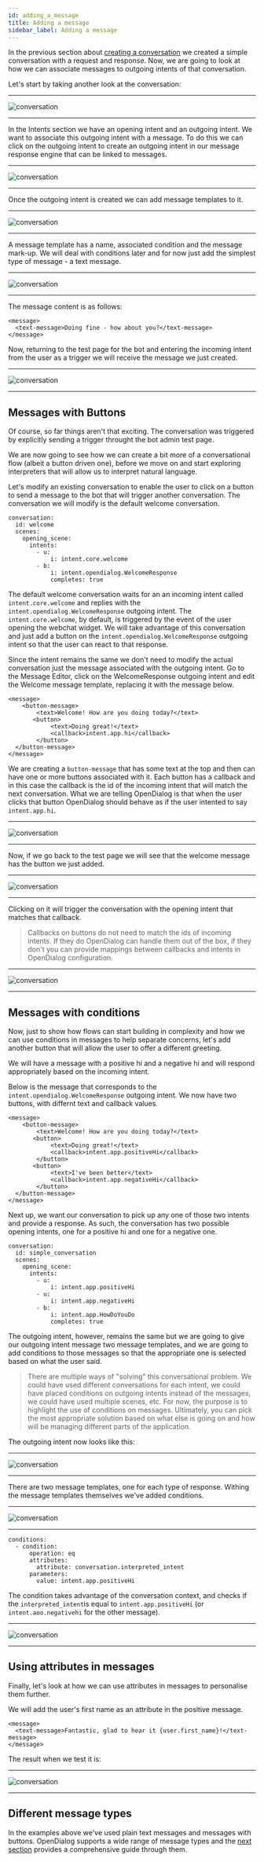 ```yaml
---
id: adding_a_message
title: Adding a message
sidebar_label: Adding a message
---
```


In the previous section about [creating a conversation](creating_a_conversation.md) we created a simple conversation with a request and response. Now, we are going to look at how we can associate messages to outgoing intents of that conversation. 

Let's start by taking another look at the conversation:

---
![conversation](assets/simple_conversation2.png)

---

In the Intents section we have an opening intent and an outgoing intent. We want to associate this outgoing intent with a message. To do this we can click on the outgoing intent to create an outgoing intent in our message response engine that can be linked to messages.

---
![conversation](assets/outgoing_intent.png)

---

Once the outgoing intent is created we can add message templates to it.

---
![conversation](assets/outgoing_intent_created.png)

---

A message template has a name, associated condition and the message mark-up. We will deal with conditions later and for now just add the simplest type of message - a text message.


---
![conversation](assets/message_template_with_text_message.png)

---

The message content is as follows:

```
<message>
  <text-message>Doing fine - how about you?</text-message>
</message>

```

Now, returning to the test page for the bot and entering the incoming intent from the user as a trigger we will receive the message we just created. 

---
![conversation](assets/message_response.png)

---

## Messages with Buttons

Of course, so far things aren't that exciting. The conversation was triggered by explicitly sending a trigger throught the bot admin test page. 

We are now going to see how we can create a bit more of a conversational flow (albeit a button driven one), before we move on and start exploring interpreters that will allow us to interpret natural language. 

Let's modify an existing conversation to enable the user to click on a button to send a message to the bot that will trigger another conversation. The conversation we will modify is the default welcome conversation. 

```
conversation:
  id: welcome
  scenes:
    opening_scene:
      intents:
        - u:
            i: intent.core.welcome
        - b:
            i: intent.opendialog.WelcomeResponse
            completes: true
```    

The default welcome conversation waits for an an incoming intent called `intent.core.welcome` and replies with the `intent.opendialog.WelcomeResponse` outgoing intent. The `intent.core.welcome`, by default, is triggered by the event of the user opening the webchat widget. We will take advantage of this conversation and just add a button on the `intent.opendialog.WelcomeResponse` outgoing intent so that the user can react to that response. 

Since the intent remains the same we don't need to modify the actual conversation just the message associated with the outgoing intent. Go to the Message Editor, click on the WelcomeResponse outgoing intent and edit the Welcome message template, replacing it with the message below. 

```
<message>
	<button-message>
    	<text>Welcome! How are you doing today?</text>
	   <button>
    	    <text>Doing great!</text>
        	<callback>intent.app.hi</callback>
	    </button>
  </button-message>
</message>
```

We are creating a `button-message` that has some text at the top and then can have one or more buttons associated with it. Each button has a callback and in this case the callback is the id of the incoming intent that will match the next conversation. What we are telling OpenDialog is that when the user clicks that button OpenDialog should behave as if the user intented to say `intent.app.hi`.

---
![conversation](assets/message_with_button.png)

---

Now, if we go back to the test page we will see that the welcome message has the button we just added. 

---
![conversation](assets/message_with_button_on_chat.png)

---

Clicking on it will trigger the conversation with the opening intent that matches that callback. 

> Callbacks on buttons do not need to match the ids of incoming intents. If they do OpenDialog can handle them out of the box, if they don't you can provide mappings between callbacks and intents in OpenDialog configuration.

---
![conversation](assets/response_to_button_message.png)

---

## Messages with conditions

Now, just to show how flows can start building in complexity and how we can use conditions in messages to help separate concerns, let's add another button that will allow the user to offer a different greeting. 

We will have a message with a positive hi and a negative hi and will respond appropriately based on the incoming intent.

Below is the message that corresponds to the `intent.opendialog.WelcomeResponse` outgoing intent. We now have two buttons, with differnt text and callback values. 

```
<message>
	<button-message>
    	<text>Welcome! How are you doing today?</text>
	   <button>
    	    <text>Doing great!</text>
        	<callback>intent.app.positiveHi</callback>
	    </button>
	   <button>
    	    <text>I've been better</text>
        	<callback>intent.app.negativeHi</callback>
	    </button>
  </button-message>
</message>
```

Next up, we want our conversation to pick up any one of those two intents and provide a response. As such, the conversation has two possible opening intents, one for a positive hi and one for a negative one.  

```
conversation:
  id: simple_conversation
  scenes:
    opening_scene:
      intents:
        - u:
            i: intent.app.positiveHi
        - u:
            i: intent.app.negativeHi
        - b:
            i: intent.app.HowDoYouDo
            completes: true
```    

The outgoing intent, however, remains the same but we are going to give our outgoing intent message two message templates, and we are going to add conditions to those messages so that the appropriate one is selected based on what the user said. 

> There are multiple ways of "solving" this conversational problem. We could have used different conversations for each intent, we could have placed conditions on outgoing intents instead of the messages, we could have used multiple scenes, etc. For now, the purpose is to highlight the use of conditions on messages. Ultimately, you can pick the most appropriate solution based on what else is going on and how will be managing different parts of the application. 

The outgoing intent now looks like this:

---
![conversation](assets/howdoyoudo_outgoing_intent.png)

---

There are two message templates, one for each type of response. Withing the message templates themselves we've added conditions. 

---
![conversation](assets/howdoyoudo_condition.png)

---

```
conditions:
  - condition:
      operation: eq
      attributes:
        attribute: conversation.interpreted_intent
      parameters:
        value: intent.app.positiveHi
```
The condition takes advantage of the conversation context, and checks if the `interpreted_intent`is equal to `intent.app.positiveHi` (or `intent.aoo.negativehi` for the other message).

---
![conversation](assets/positive_and_negative.png)

---

## Using attributes in messages

Finally, let's look at how we can use attributes in messages to personalise them further. 

We will add the user's first name as an attribute in the positive message. 

```
<message>
  <text-message>Fantastic, glad to hear it {user.first_name}!</text-message>
</message>
```

The result when we test it is:

---
![conversation](assets/message_with_attribute.png)

---


## Different message types

In the examples above we've used plain text messages and messages with buttons. OpenDialog supports a wide range of message types and the [next section](message_markup.md) provides a comprehensive guide through them. 


